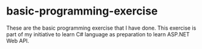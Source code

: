 # basic-programming-exercise

These are the basic programming exercise that I have done. This exercise is part of my initiative to learn C# language as preparation to learn ASP.NET Web API. 
